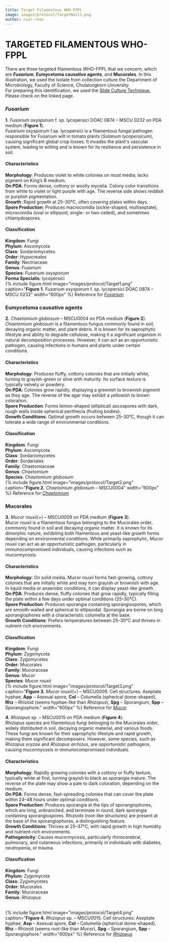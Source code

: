 ```yaml
---
title: Target Filamentous WHO-FPPL
image: images/protocol/TargetNail1.png
author: niar-rose
---
```

# TARGETED FILAMENTOUS WHO-FPPL
There are three targeted filamentous WHO-FPPL that we concern, which are **_Fusarium_**, **Eumycetoma causative agents**, and **Mucorales**. In this illustration, we used the isolate from collection culture the Department of Microbiology, Faculty of Science, Chulalongkorn University. <br> 
For preparing this identification, we used the [Slide Culture Technique.](https://sea-armi.github.io/research/SlideCulture) Please check on the linked page.
### _Fusarium_
**1.** _Fusarium oxysporum_ f. sp. lycopersici DOAC 0874 – MSCU 0232 on PDA medium (**Figure 1**).<br>
_Fusarium oxysporum_ f.sp. lycopersici is a filamentous fungal pathogen responsible for Fusarium wilt in tomato plants (_Solanum lycopersicum_), causing significant global crop losses. It invades the plant's vascular system, leading to wilting and is known for its resilience and persistence in soil.

#### Characteristics
**Morphology**: Produces violet to white colonies on most media; lacks pigment on King’s B medium.<br>
**On PDA**: Forms dense, cottony or woolly mycelia. Colony color transitions from white to violet or light purple with age. The reverse side shows reddish or purplish pigmentation.<br>
**Growth**: Rapid growth at 25–30°C, often covering plates within days.<br>
**Spore Production**: Produces macroconidia (sickle-shaped, multiseptate), microconidia (oval or ellipsoid, single- or two-celled), and sometimes chlamydospores.

#### Classification
**Kingdom**: Fungi<br>
**Phylum**: Ascomycota<br>
**Class**: Sordariomycetes<br>
**Order**: Hypocreales<br>
**Family**: Nectriaceae<br>
**Genus**: _Fusarium_<br>
**Species**: _Fusarium oxysporum_<br>
**Forma Specialis**: lycopersici<br>
{%
  include figure.html
  image="images/protocol/Target1.png"
  caption="**Figure 1.** _Fusarium oxysporum_ f. sp. lycopersici DOAC 0874 – MSCU 0232"
  width="600px"
%}
Reference for [_Fusarium_](https://www.adelaide.edu.au/mycology/fungal-descriptions-and-antifungal-susceptibility/hyphomycetes-conidial-moulds/fusarium#fusarium-oxysporum-complex)

### Eumycetoma causative agents
**2.** _Chaetomium globosum_ – MSCU0004 on PDA medium (**Figure 2**). <br>
_Chaetomium globosum_ is a filamentous fungus commonly found in soil, decaying organic matter, and plant debris. It is known for its saprophytic lifestyle and ability to degrade cellulose, making it a significant organism in natural decomposition processes. However, it can act as an opportunistic pathogen, causing infections in humans and plants under certain conditions.

#### Characteristics
**Morphology**: Produces fluffy, cottony colonies that are initially white, turning to grayish-green or olive with maturity. Its surface texture is typically velvety or powdery.<br>
**On PDA**: Colonies grow rapidly, displaying a greenish to brownish pigment as they age. The reverse of the agar may exhibit a yellowish to brown coloration.<br>
**Spore Production**: Forms lemon-shaped (elliptical) ascospores with dark, rough walls inside spherical perithecia (fruiting bodies).<br>
**Growth Conditions**: Optimal growth occurs between 25–30°C, though it can tolerate a wide range of environmental conditions.

#### Classification
**Kingdom**: Fungi<br>
**Phylum**: Ascomycota<br>
**Class**: Sordariomycetes<br>
**Order**: Sordariales<br>
**Family**: Chaetomiaceae<br>
**Genus**: _Chaetomium_<br>
**Species**: _Chaetomium globosum_<br>
{%
  include figure.html
  image="images/protocol/Target2.png"
  caption="**Figure 2.** _Chaetomium globosum_ – MSCU0004"
  width="600px"
%}
Reference for [_Chaetomium_](https://www.adelaide.edu.au/mycology/fungal-descriptions-and-antifungal-susceptibility/ascomycota#chaetomium-spp)

### Mucorales
**3.** _Mucor rouxii_(+) – MSCU0009 on PDA medium (**Figure 3**). <br>
_Mucor rouxii_ is a filamentous fungus belonging to the Mucorales order, commonly found in soil and decaying organic matter. It is known for its dimorphic nature, exhibiting both filamentous and yeast-like growth forms depending on environmental conditions. While primarily saprophytic, _Mucor rouxii_ can act as an opportunistic pathogen, particularly in immunocompromised individuals, causing infections such as mucormycosis.

#### Characteristics
**Morphology**: On solid media, Mucor rouxii forms fast-growing, cottony colonies that are initially white and may turn grayish or brownish with age. In liquid media or anaerobic conditions, it can display yeast-like growth.<br>
**On PDA**: Produces dense, fluffy colonies that grow rapidly, typically filling the plate within a few days under optimal conditions (25–30°C).<br>
**Spore Production**: Produces sporangia containing sporangiospores, which are smooth-walled and spherical to ellipsoidal. Sporangia are borne on long sporangiophores with a characteristic columella at the base.<br>
**Growth Conditions**: Prefers temperatures between 25–30°C and thrives in nutrient-rich environments.

#### Classification
**Kingdom**: Fungi<br>
**Phylum**: Zygomycota<br>
**Class**: Zygomycetes<br>
**Order**: Mucorales<br>
**Family**: Mucoraceae<br>
**Genus**: _Mucor_<br>
**Species**: _Mucor rouxii_<br>
{%
  include figure.html
  image="images/protocol/Target3.png"
  caption="**Figure 3.** _Mucor rouxii_(+) – MSCU0009. Cell structures: Aseptate hyphae, **App** – Asexual spore, **Col** – Columella (spherical dome-shaped), **Rhz** – Rhizoid (seems hyphae-like than _Rhizopus_), **Spg** – Sporangium, **Spp** – Sporangiophore."
  width="600px"
%}
Reference for [_Mucor_](https://www.adelaide.edu.au/mycology/fungal-descriptions-and-antifungal-susceptibility/zygomycota-pin-moulds/mucor#mucor-ramosissimus)

**4.** _Rhizopus_ sp. – MSCU0015 on PDA medium (**Figure 4**). <br>
_Rhizopus_ species are filamentous fungi belonging to the Mucorales order, widely distributed in soil, decaying organic material, and various foods. These fungi are known for their saprophytic lifestyle and rapid growth, making them significant decomposers. However, some species, such as _Rhizopus oryzae_ and _Rhizopus arrhizus_, are opportunistic pathogens, causing mucormycosis in immunocompromised individuals.

#### Characteristics
**Morphology**: Rapidly growing colonies with a cottony or fluffy texture, typically white at first, turning grayish to black as sporangia mature. The reverse of the plate may show a pale to dark coloration, depending on the medium.<br>
**On PDA**: Forms dense, fast-spreading colonies that can cover the plate within 24–48 hours under optimal conditions.<br>
**Spore Production**: Produces sporangia at the tips of sporangiophores, which are long, unbranched, and terminate in round, dark sporangia containing sporangiospores. Rhizoids (root-like structures) are present at the base of the sporangiophores, a distinguishing feature.<br>
**Growth Conditions**: Thrives at 25–37°C, with rapid growth in high humidity and nutrient-rich environments.<br>
**Pathogenicity**: Causes mucormycosis, particularly rhinocerebral, pulmonary, and cutaneous infections, primarily in individuals with diabetes, neutropenia, or trauma.

#### Classification
**Kingdom**: Fungi<br>
**Phylum**: Zygomycota<br>
**Class**: Zygomycetes<br>
**Order**: Mucorales<br>
**Family**: Mucoraceae<br>
**Genus**: _Rhizopus_<br>
<br>

{%
  include figure.html
  image="images/protocol/Target4.png"
  caption="**Figure 4.** _Rhizopus_ sp. – MSCU0015. Cell structures: Aseptate hyphae, **Asp** – Asexual spore, **Col** – Columella (spherical dome-shaped), **Rhz** – Rhizoid (seems root-like than _Mucor_), **Spg** – Sporangium, **Spp** – Sporangiophore."
  width="600px"
%}
Reference for [_Rhizopus_](https://www.adelaide.edu.au/mycology/rhizopus#rhizopus-microsporus)

